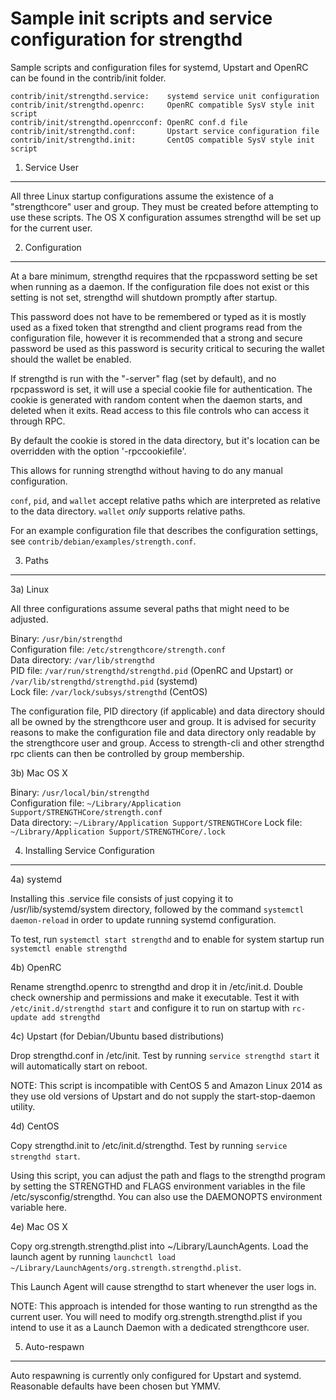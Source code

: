 Sample init scripts and service configuration for strengthd
==========================================================

Sample scripts and configuration files for systemd, Upstart and OpenRC
can be found in the contrib/init folder.

    contrib/init/strengthd.service:    systemd service unit configuration
    contrib/init/strengthd.openrc:     OpenRC compatible SysV style init script
    contrib/init/strengthd.openrcconf: OpenRC conf.d file
    contrib/init/strengthd.conf:       Upstart service configuration file
    contrib/init/strengthd.init:       CentOS compatible SysV style init script

1. Service User
---------------------------------

All three Linux startup configurations assume the existence of a "strengthcore" user
and group.  They must be created before attempting to use these scripts.
The OS X configuration assumes strengthd will be set up for the current user.

2. Configuration
---------------------------------

At a bare minimum, strengthd requires that the rpcpassword setting be set
when running as a daemon.  If the configuration file does not exist or this
setting is not set, strengthd will shutdown promptly after startup.

This password does not have to be remembered or typed as it is mostly used
as a fixed token that strengthd and client programs read from the configuration
file, however it is recommended that a strong and secure password be used
as this password is security critical to securing the wallet should the
wallet be enabled.

If strengthd is run with the "-server" flag (set by default), and no rpcpassword is set,
it will use a special cookie file for authentication. The cookie is generated with random
content when the daemon starts, and deleted when it exits. Read access to this file
controls who can access it through RPC.

By default the cookie is stored in the data directory, but it's location can be overridden
with the option '-rpccookiefile'.

This allows for running strengthd without having to do any manual configuration.

`conf`, `pid`, and `wallet` accept relative paths which are interpreted as
relative to the data directory. `wallet` *only* supports relative paths.

For an example configuration file that describes the configuration settings,
see `contrib/debian/examples/strength.conf`.

3. Paths
---------------------------------

3a) Linux

All three configurations assume several paths that might need to be adjusted.

Binary:              `/usr/bin/strengthd`  
Configuration file:  `/etc/strengthcore/strength.conf`  
Data directory:      `/var/lib/strengthd`  
PID file:            `/var/run/strengthd/strengthd.pid` (OpenRC and Upstart) or `/var/lib/strengthd/strengthd.pid` (systemd)  
Lock file:           `/var/lock/subsys/strengthd` (CentOS)  

The configuration file, PID directory (if applicable) and data directory
should all be owned by the strengthcore user and group.  It is advised for security
reasons to make the configuration file and data directory only readable by the
strengthcore user and group.  Access to strength-cli and other strengthd rpc clients
can then be controlled by group membership.

3b) Mac OS X

Binary:              `/usr/local/bin/strengthd`  
Configuration file:  `~/Library/Application Support/STRENGTHCore/strength.conf`  
Data directory:      `~/Library/Application Support/STRENGTHCore`
Lock file:           `~/Library/Application Support/STRENGTHCore/.lock`

4. Installing Service Configuration
-----------------------------------

4a) systemd

Installing this .service file consists of just copying it to
/usr/lib/systemd/system directory, followed by the command
`systemctl daemon-reload` in order to update running systemd configuration.

To test, run `systemctl start strengthd` and to enable for system startup run
`systemctl enable strengthd`

4b) OpenRC

Rename strengthd.openrc to strengthd and drop it in /etc/init.d.  Double
check ownership and permissions and make it executable.  Test it with
`/etc/init.d/strengthd start` and configure it to run on startup with
`rc-update add strengthd`

4c) Upstart (for Debian/Ubuntu based distributions)

Drop strengthd.conf in /etc/init.  Test by running `service strengthd start`
it will automatically start on reboot.

NOTE: This script is incompatible with CentOS 5 and Amazon Linux 2014 as they
use old versions of Upstart and do not supply the start-stop-daemon utility.

4d) CentOS

Copy strengthd.init to /etc/init.d/strengthd. Test by running `service strengthd start`.

Using this script, you can adjust the path and flags to the strengthd program by
setting the STRENGTHD and FLAGS environment variables in the file
/etc/sysconfig/strengthd. You can also use the DAEMONOPTS environment variable here.

4e) Mac OS X

Copy org.strength.strengthd.plist into ~/Library/LaunchAgents. Load the launch agent by
running `launchctl load ~/Library/LaunchAgents/org.strength.strengthd.plist`.

This Launch Agent will cause strengthd to start whenever the user logs in.

NOTE: This approach is intended for those wanting to run strengthd as the current user.
You will need to modify org.strength.strengthd.plist if you intend to use it as a
Launch Daemon with a dedicated strengthcore user.

5. Auto-respawn
-----------------------------------

Auto respawning is currently only configured for Upstart and systemd.
Reasonable defaults have been chosen but YMMV.

